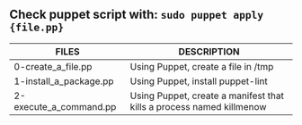 ## Check puppet script with: `sudo puppet apply {file.pp}`
| FILES  | DESCRIPTION |
| ------------- | ------------- |
| 0-create_a_file.pp | Using Puppet, create a file in /tmp |
| 1-install_a_package.pp | Using Puppet, install puppet-lint |
| 2-execute_a_command.pp | Using Puppet, create a manifest that kills a process named killmenow |